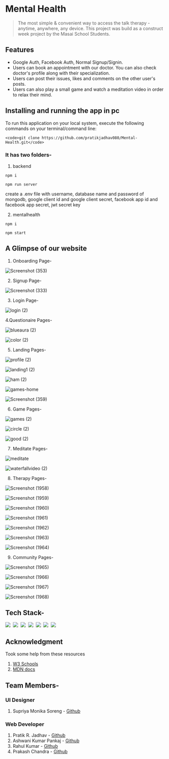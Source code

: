 # Mental Health

> The most simple & convenient way to access the talk therapy - anytime, anywhere, any device. This project was build as a construct week project by the Masai School Students.


## Features

- Google Auth, Facebook Auth, Normal Signup/Signin.
- Users can book an appointment with our doctor. You can also check doctor's profile along with their specialization.
- Users can post their issues, likes and comments on the other user's posts.
- Users can also play a small game and watch a meditation video in order to relax their mind.


## Installing and running the app in pc

<!-- <hr> -->
To run this application on your local system, execute the following commands on your terminal/command line:
  
    <code>git clone https://github.com/pratikjadhav080/Mental-Health.git</code>

  ### It has two folders-

1. backend

  <code>npm i</code> 
  
  <code>npm run server</code> 

  create a .env file with username, database name and password of mongodb, google client id and google client secret, facebook app id and facebook app secret, jwt secret key

2. mentalhealth

  <code>npm i</code>

  <code>npm start</code>


## A Glimpse of our website

1. Onboarding Page-

![Screenshot (353)](https://user-images.githubusercontent.com/86404961/141604776-9252335f-6c04-4ce6-8d58-79e1e034147d.png)

2. Signup Page-

![Screenshot (333)](https://user-images.githubusercontent.com/86404961/141604093-3a2cfda6-061c-4d85-9698-ea33ca0a8ac2.png)

3. Login Page-

![login (2)](https://user-images.githubusercontent.com/86404961/141604109-0ac7ffe7-8457-41d9-b44f-3f2faaafaf60.png)

4.Questionaire Pages-

![blueaura (2)](https://user-images.githubusercontent.com/86404961/141604169-74e7fd75-ee65-4fdf-a219-0c12f7b548ac.png)

![color (2)](https://user-images.githubusercontent.com/86404961/141604212-04ab0e03-0c6b-404f-9257-76bd3afb1837.png)

5. Landing Pages-

![profile (2)](https://user-images.githubusercontent.com/86404961/141604268-90081f70-fe13-4c36-bd27-b54b2e2045d2.png)

![landing1 (2)](https://user-images.githubusercontent.com/86404961/141604283-f190a8b6-cb93-427c-8b53-e8ee75c42a48.png)

![ham (2)](https://user-images.githubusercontent.com/86404961/141604299-334c86fb-29fb-4740-bf16-ed1511da85d5.png)

![games-home](https://user-images.githubusercontent.com/87421972/141608018-7e9151e5-60b3-4f50-a7ca-061b69834168.png)

![Screenshot (359)](https://user-images.githubusercontent.com/86404961/141605720-b6637405-aa04-4430-a679-1affec754962.png)

6. Game Pages-

![games (2)](https://user-images.githubusercontent.com/86404961/141604343-9442ee0c-9ba1-4a10-82cc-860e36629b37.png)

![circle (2)](https://user-images.githubusercontent.com/86404961/141604354-f2ae99d5-e322-4676-8281-68509b2b1181.png)

![good (2)](https://user-images.githubusercontent.com/86404961/141604369-0fcdb5db-23d6-42b2-91d9-b83df20d3ca1.png)

7. Meditate Pages-

![meditate](https://user-images.githubusercontent.com/87421972/141608233-94f73de4-e546-40eb-8816-dea49eda6105.png)

![waterfallvideo (2)](https://user-images.githubusercontent.com/87421972/141608157-f310c1f1-ff67-4565-814b-a6c6c9255ea3.png)

8. Therapy Pages-

![Screenshot (1958)](https://user-images.githubusercontent.com/87421972/141608676-90530dbb-e9f4-478f-a56c-c6ecf44273dc.png)

![Screenshot (1959)](https://user-images.githubusercontent.com/87421972/141608714-64a8be50-931c-454f-84b3-77bd0f868d52.png)

![Screenshot (1960)](https://user-images.githubusercontent.com/87421972/141608740-d95b458c-e171-42e4-a007-717fdea232ad.png)

![Screenshot (1961)](https://user-images.githubusercontent.com/87421972/141608755-b463e2f7-0e9d-4124-8579-c1e0e9c758e0.png)

![Screenshot (1962)](https://user-images.githubusercontent.com/87421972/141608769-c402e750-60ae-497e-835a-7e921dfc26cf.png)

![Screenshot (1963)](https://user-images.githubusercontent.com/87421972/141608793-3df4da06-bb8d-4604-81a6-48554548e226.png)

![Screenshot (1964)](https://user-images.githubusercontent.com/87421972/141608827-ec776bd0-79cf-491f-a097-a6105a0dbc11.png)

9. Community Pages-

![Screenshot (1965)](https://user-images.githubusercontent.com/87421972/141608874-20d5afbd-50b1-4b54-a62f-2f503ce58e76.png)

![Screenshot (1966)](https://user-images.githubusercontent.com/87421972/141608890-72284b3a-e56f-46c5-aba8-6618f894d139.png)

![Screenshot (1967)](https://user-images.githubusercontent.com/87421972/141608906-b344ad49-1484-4e6f-93a5-ae820dd0f5e6.png)

![Screenshot (1968)](https://user-images.githubusercontent.com/87421972/141608933-a2a6c5c5-a3f2-4364-8c76-f5660ebdb3db.png)


## Tech Stack-

<img src="https://img.shields.io/badge/CSS3-1572B6?&style=for-the-badge&logo=css3&logoColor=white" />&nbsp;&nbsp;<img src="https://img.shields.io/badge/JavaScript-F7DF1E?style=for-the-badge&logo=javascript&logoColor=black" />&nbsp;&nbsp;<img src="https://img.shields.io/badge/Node.js-339933?style=for-the-badge&logo=nodedotjs&logoColor=white" />&nbsp;&nbsp;<img src="https://img.shields.io/badge/Express.js-000000?style=for-the-badge&logo=express&logoColor=white" />&nbsp;&nbsp;<img src="https://img.shields.io/badge/MongoDB-4EA94B?style=for-the-badge&logo=mongodb&logoColor=white" />&nbsp;&nbsp;<img src="https://img.shields.io/badge/npm-CB3837?style=for-the-badge&logo=npm&logoColor=white" />&nbsp;&nbsp;<img src="https://img.shields.io/badge/React-20232A?style=for-the-badge&logo=react&logoColor=61DAFB" />&nbsp;&nbsp;


## Acknowledgment
Took some help from these resources 
1) [W3 Schools](https://www.w3schools.com)
2) [MDN docs](https://developer.mozilla.org/en-US/)

## Team Members-
### UI Designer
1. Supriya Monika Soreng - [Github](https://github.com/Supriyasoreng)

### Web Developer

1. Pratik R. Jadhav - [Github](https://github.com/pratikjadhav080) 
2. Ashwani Kumar Pankaj - [Github](https://github.com/ashwanikpankaj)
3. Rahul Kumar - [Github](https://github.com/fitrahul)
4. Prakash Chandra - [Github](https://github.com/Prakashchandra041)




